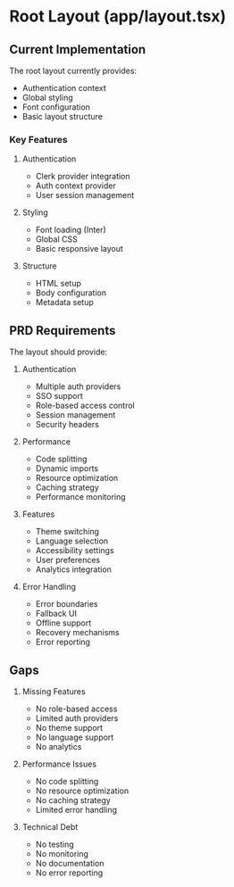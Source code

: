 # Root Layout (app/layout.tsx)

## Current Implementation

The root layout currently provides:
- Authentication context
- Global styling
- Font configuration
- Basic layout structure

### Key Features
1. Authentication
   - Clerk provider integration
   - Auth context provider
   - User session management

2. Styling
   - Font loading (Inter)
   - Global CSS
   - Basic responsive layout

3. Structure
   - HTML setup
   - Body configuration
   - Metadata setup

## PRD Requirements

The layout should provide:
1. Authentication
   - Multiple auth providers
   - SSO support
   - Role-based access control
   - Session management
   - Security headers

2. Performance
   - Code splitting
   - Dynamic imports
   - Resource optimization
   - Caching strategy
   - Performance monitoring

3. Features
   - Theme switching
   - Language selection
   - Accessibility settings
   - User preferences
   - Analytics integration

4. Error Handling
   - Error boundaries
   - Fallback UI
   - Offline support
   - Recovery mechanisms
   - Error reporting

## Gaps

1. Missing Features
   - No role-based access
   - Limited auth providers
   - No theme support
   - No language support
   - No analytics

2. Performance Issues
   - No code splitting
   - No resource optimization
   - No caching strategy
   - Limited error handling

3. Technical Debt
   - No testing
   - No monitoring
   - No documentation
   - No error reporting 